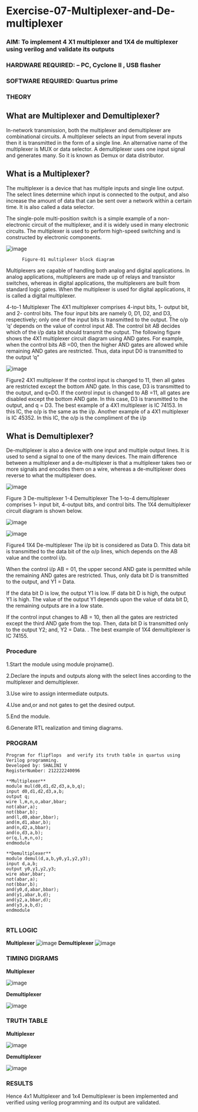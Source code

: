# Exercise-07-Multiplexer-and-De-multiplexer
### AIM: To implement 4 X1 multiplexer and 1X4 de multiplexer using verilog and validate its outputs
### HARDWARE REQUIRED:  – PC, Cyclone II , USB flasher
### SOFTWARE REQUIRED:   Quartus prime
### THEORY 

## What are Multiplexer and Demultiplexer?
In-network transmission, both the multiplexer and demultiplexer are combinational circuits. A multiplexer selects an input from several inputs then it is transmitted in the form of a single line. An alternative name of the multiplexer is MUX or data selector. A demultiplexer uses one input signal and generates many. So it is known as Demux or data distributor.

## What is a Multiplexer?
The multiplexer is a device that has multiple inputs and single line output. The select lines determine which input is connected to the output, and also increase the amount of data that can be sent over a network within a certain time. It is also called a data selector.

The single-pole multi-position switch is a simple example of a non-electronic circuit of the multiplexer, and it is widely used in many electronic circuits. The multiplexer is used to perform high-speed switching and is constructed by electronic components.


![image](https://user-images.githubusercontent.com/36288975/170912485-73c395c7-23c0-4e78-a53d-a2f0d07d9662.png)

          Figure-01 multiplexer block diagram 

Multiplexers are capable of handling both analog and digital applications. In analog applications, multiplexers are made up of relays and transistor switches, whereas in digital applications, the multiplexers are built from standard logic gates. When the multiplexer is used for digital applications, it is called a digital multiplexer.

4-to-1 Multiplexer
The 4X1 multiplexer comprises 4-input bits, 1- output bit, and 2- control bits. The four input bits are namely 0, D1, D2, and D3, respectively; only one of the input bits is transmitted to the output. The o/p ‘q’ depends on the value of control input AB. The control bit AB decides which of the i/p data bit should transmit the output. The following figure shows the 4X1 multiplexer circuit diagram using AND gates. For example, when the control bits AB =00, then the higher AND gates are allowed while remaining AND gates are restricted. Thus, data input D0 is transmitted to the output ‘q”


![image](https://user-images.githubusercontent.com/36288975/170912568-3598c60a-5035-41f3-b0c4-ccedba13aca5.png)


Figure2 4X1 multiplexer 
If the control input is changed to 11, then all gates are restricted except the bottom AND gate. In this case, D3 is transmitted to the output, and q=D0. If the control input is changed to AB =11, all gates are disabled except the bottom AND gate. In this case, D3 is transmitted to the output, and q = D3. The best example of a 4X1 multiplexer is IC 74153. In this IC, the o/p is the same as the i/p. Another example of a 4X1 multiplexer is IC 45352. In this IC, the o/p is the compliment of the i/p


## What is Demultiplexer?
De-multiplexer is also a device with one input and multiple output lines. It is used to send a signal to one of the many devices. The main difference between a multiplexer and a de-multiplexer is that a multiplexer takes two or more signals and encodes them on a wire, whereas a de-multiplexer does reverse to what the multiplexer does.

![image](https://user-images.githubusercontent.com/36288975/170912606-a30e4b74-1726-4430-b245-2c3c3d9c232d.png)

Figure 3 De-multiplexer 
1-4 Demultiplexer
The 1-to-4 demultiplexer comprises 1- input bit, 4-output bits, and control bits. The 1X4 demultiplexer circuit diagram is shown below.

![image](https://user-images.githubusercontent.com/36288975/170912683-00fb746a-1d45-4023-91d1-3a70b841073c.png)

![image](https://user-images.githubusercontent.com/36288975/170912741-7cbd52af-7e0d-4be3-b5c6-6fb9c4eca7c9.png)

Figure4 1X4 De-multiplexer 
The i/p bit is considered as Data D. This data bit is transmitted to the data bit of the o/p lines, which depends on the AB value and the control i/p.

When the control i/p AB = 01, the upper second AND gate is permitted while the remaining AND gates are restricted. Thus, only data bit D is transmitted to the output, and Y1 = Data.

If the data bit D is low, the output Y1 is low. IF data bit D is high, the output Y1 is high. The value of the output Y1 depends upon the value of data bit D, the remaining outputs are in a low state.

If the control input changes to AB = 10, then all the gates are restricted except the third AND gate from the top. Then, data bit D is transmitted only to the output Y2; and, Y2 = Data. . The best example of 1X4 demultiplexer is IC 74155.

 
 
### Procedure

1.Start the module using module projname().

2.Declare the inputs and outputs along with the select lines according to the multiplexer and demultiplexer.

3.Use wire to assign intermediate outputs.

4.Use and,or and not gates to get the desired output.

5.End the module.

6.Generate RTL realization and timing diagrams.



### PROGRAM 
```
Program for flipflops  and verify its truth table in quartus using Verilog programming.
Developed by: SHALINI V 
RegisterNumber: 212222240096

**Multiplexer**
module mul(d0,d1,d2,d3,a,b,q);
input d0,d1,d2,d3,a,b;
output q;
wire l,m,n,o,abar,bbar;
not(abar,a);
not(bbar,b);
and(l,d0,abar,bbar);
and(m,d1,abar,b);
and(n,d2,a,bbar);
and(o,d3,a,b);
or(q,l,m,n,o);
endmodule

**Demultiplexer**
module demul(d,a,b,y0,y1,y2,y3);
input d,a,b;
output y0,y1,y2,y3;
wire abar,bbar;
not(abar,a);
not(bbar,b);
and(y0,d,abar,bbar);
and(y1,abar,b,d);
and(y2,a,bbar,d);
and(y3,a,b,d);
endmodule


```






### RTL LOGIC 
**Multiplexer**
![image](https://github.com/shalini-venkatesan/Exercise-07-Multiplexer-and-De--multiplexer/assets/118720291/ad77d311-e41e-4f13-95c9-a3b91e0f3b89)
**Demultiplexer**
![image](https://github.com/shalini-venkatesan/Exercise-07-Multiplexer-and-De--multiplexer/assets/118720291/385ab1fc-5192-460a-a3e1-c350576ebed4)

### TIMING DIGRAMS  
**Multiplexer**

![image](https://github.com/shalini-venkatesan/Exercise-07-Multiplexer-and-De--multiplexer/assets/118720291/b1ea3a79-6490-422f-8658-85e8e3f73302)

**Demultiplexer**

![image](https://github.com/shalini-venkatesan/Exercise-07-Multiplexer-and-De--multiplexer/assets/118720291/cecc78ca-0b3b-411b-a268-3290e3b8dc77)

### TRUTH TABLE 

**Multiplexer**

![image](https://github.com/shalini-venkatesan/Exercise-07-Multiplexer-and-De--multiplexer/assets/118720291/06dca71b-ba4a-433b-99e1-39eb038664bf)

**Demultiplexer**

![image](https://github.com/shalini-venkatesan/Exercise-07-Multiplexer-and-De--multiplexer/assets/118720291/5be6457d-4d14-49f1-a0c5-e0b55e81de15)

### RESULTS
Hence 4x1 Multiplexer and 1x4 Demultiplexer is been implemented and verified using verilog programming and its output are validated.

